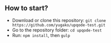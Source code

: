 ## How to start?

- Download or clone this repository: `git clone https://github.com/yugako/upqode-test.git`
- Go to the repository folder: `cd upqode-test`
- Run: `npm install`, then `gulp`